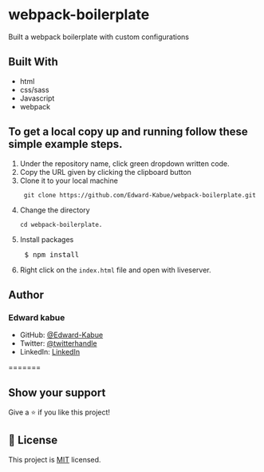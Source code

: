 # webpack-boilerplate

Built a webpack boilerplate with custom configurations 

## Built With

- html
- css/sass
- Javascript
- webpack


 
## To get a local copy up and running follow these simple example steps.
1. Under the repository name, click green dropdown written code.
2. Copy the URL given by clicking the clipboard button
3. Clone it to your local machine <pre> ```
git clone https://github.com/Edward-Kabue/webpack-boilerplate.git```</pre>
5. Change the directory <pre> ```cd webpack-boilerplate.```</pre>
6. Install packages <pre> $ npm install </pre>
7. Right click on the ```index.html``` file and open with liveserver.


## Author

### Edward kabue


- GitHub: [@Edward-Kabue](https://github.com/Edward-Kabue)
- Twitter: [@twitterhandle](https://twitter.com/twitterhandle)
- LinkedIn: [LinkedIn](https://linkedin.com/in/linkedinhandle)

=======
## Show your support


Give a ⭐️ if you like this project!

## 📝 License

This project is [MIT](./MIT.md) licensed.
